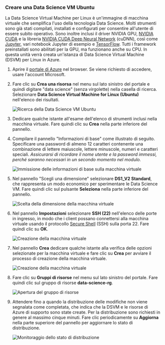 ### <a name="create-an-ubuntu-data-science-vm"></a>Creare una Data Science VM Ubuntu

La Data Science Virtual Machine per Linux è un'immagine di macchina virtuale che semplifica l'uso della tecnologia Data Science. Molti strumenti sono già stati compilati, installati e configurati per consentire all'utente di essere subito operativo. Sono inoltre inclusi il driver NVIDIA GPU, [NVIDIA CUDA](https://developer.nvidia.com/cuda-downloads) e la libreria [NVIDIA CUDA Deep Neural Network](https://developer.nvidia.com/cudnn) (cuDNN), così come [Jupyter](http://jupyter.org/), vari notebook Jupyter di esempio e [TensorFlow](https://www.tensorflow.org/). Tutti i framework preinstallati sono abilitati per la GPU, ma funzionano anche su CPU. In questa unità verrà creata un'istanza di Data Science Virtual Machine (DSVM) per Linux in Azure.

1. Aprire il [portale di Azure](https://portal.azure.com/?azure-portal=true) nel browser. Se viene richiesto di accedere, usare l'account Microsoft.

1. Fare clic su **Crea una risorsa** nel menu sul lato sinistro del portale e quindi digitare "data science" (senza virgolette) nella casella di ricerca. Selezionare **Data Science Virtual Machine for Linux (Ubuntu)** nell'elenco dei risultati.

    ![Ricerca della Data Science VM Ubuntu](../media-draft/1-new-data-science-vm.png)

1. Dedicare qualche istante all'esame dell'elenco di strumenti inclusi nella macchina virtuale. Fare quindi clic su **Crea** nella parte inferiore del pannello.

1. Compilare il pannello "Informazioni di base" come illustrato di seguito. Specificare una password di almeno 12 caratteri contenente una combinazione di lettere maiuscole, lettere minuscole, numeri e caratteri speciali. *Assicurarsi di ricordare il nome utente e la password immessi, perché saranno necessari in un secondo momento nel modulo.*

    ![Immissione delle informazioni di base sulla macchina virtuale](../media-draft/1-create-data-science-vm-1.png)

1. Nel pannello "Scegli una dimensione" selezionare **DS1_V2 Standard**, che rappresenta un modo economico per sperimentare le Data Science VM. Fare quindi clic sul pulsante **Seleziona** nella parte inferiore del pannello.

    ![Scelta della dimensione della macchina virtuale](../media-draft/1-create-data-science-vm-2.png)

1. Nel pannello **Impostazioni** selezionare **SSH (22)** nell'elenco delle porte in ingresso, in modo che i client possano connettersi alla macchina virtuale usando il protocollo [Secure Shell](https://en.wikipedia.org/wiki/Secure_Shell) (SSH) sulla porta 22. Fare quindi clic su **OK**.

    ![Creazione della macchina virtuale](../media-draft/1-create-data-science-vm-3.png)

1. Nel pannello **Crea** dedicare qualche istante alla verifica delle opzioni selezionate per la macchina virtuale e fare clic su **Crea** per avviare il processo di creazione della macchina virtuale.

    ![Creazione della macchina virtuale](../media-draft/1-create-data-science-vm-4.png)

1. Fare clic su **Gruppi di risorse** nel menu sul lato sinistro del portale. Fare quindi clic sul gruppo di risorse **data-science-rg**.

    ![Apertura del gruppo di risorse](../media-draft/1-open-resource-group.png)

  
1. Attendere fino a quando la distribuzione delle modifiche non viene segnalata come completata, che indica che la DSVM e le risorse di Azure di supporto sono state create. Per la distribuzione sono richiesti in genere al massimo cinque minuti. Fare clic periodicamente su **Aggiorna** nella parte superiore del pannello per aggiornare lo stato di distribuzione.

    ![Monitoraggio dello stato di distribuzione](../media-draft/1-deployment-succeeded.png)
